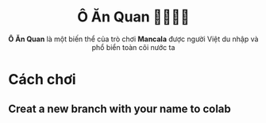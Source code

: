 <h1 align="center"> Ô Ăn Quan 👨‍🌾👨‍⚖️ </h1>

<p align="center"><strong>Ô Ăn Quan</strong> là một biến thể của trò chơi <strong>Mancala</strong> được người Việt du nhập và phổ biển toàn cõi nước ta</p>

# Cách chơi

## Creat a new branch with your name to colab
